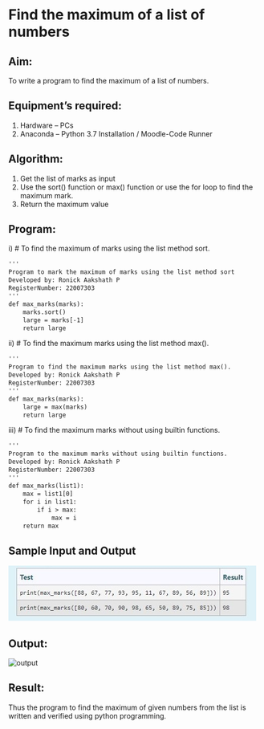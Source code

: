 # Find the maximum of a list of numbers
## Aim:
To write a program to find the maximum of a list of numbers.
## Equipment’s required:
1.	Hardware – PCs
2.	Anaconda – Python 3.7 Installation / Moodle-Code Runner
## Algorithm:
1.	Get the list of marks as input
2.	Use the sort() function or max() function or use the for loop to find the maximum mark.
3.	Return the maximum value
## Program:

i)	# To find the maximum of marks using the list method sort.
```
''' 
Program to mark the maximum of marks using the list method sort
Developed by: Ronick Aakshath P
RegisterNumber: 22007303
'''
def max_marks(marks):
    marks.sort()
    large = marks[-1]
    return large
```

ii)	# To find the maximum marks using the list method max().
```
''' 
Program to find the maximum marks using the list method max().
Developed by: Ronick Aakshath P
RegisterNumber: 22007303
'''
def max_marks(marks):
    large = max(marks)
    return large
```

iii) # To find the maximum marks without using builtin functions.
```
''' 
Program to the maximum marks without using builtin functions.
Developed by: Ronick Aakshath P
RegisterNumber: 22007303
'''
def max_marks(list1):
    max = list1[0]
    for i in list1:
        if i > max:
            max = i
    return max
```
## Sample Input and Output
![input](img/max_marks1.jpg) 

## Output:
![output](img/max_marks2.jpg)
## Result:
Thus the program to find the maximum of given numbers from the list is written and verified using python programming.